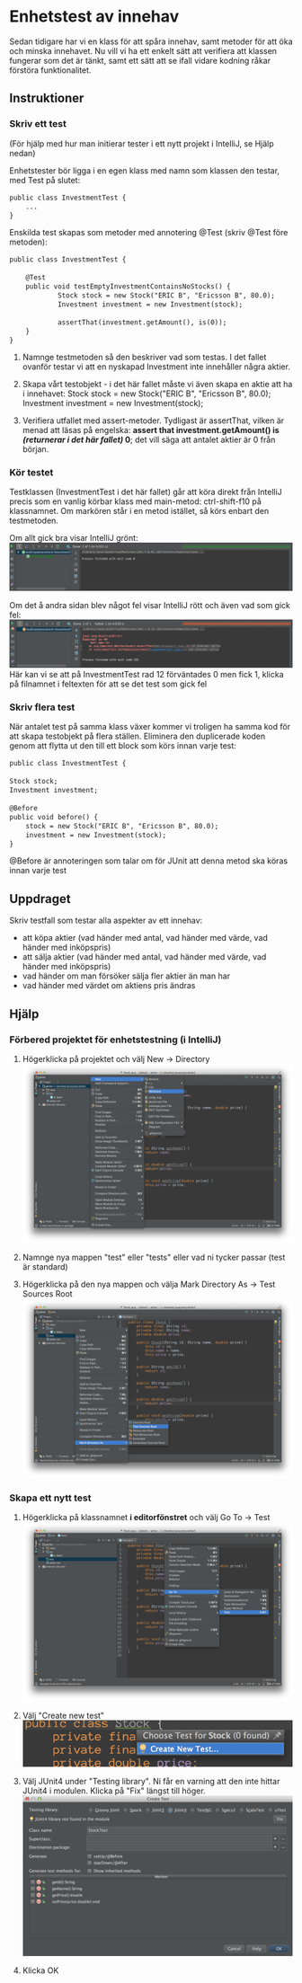 # Enhetstest av innehav

Sedan tidigare har vi en klass för att spåra innehav, samt metoder för att öka och minska innehavet. Nu vill vi ha ett enkelt sätt att verifiera att klassen fungerar som det är tänkt, samt ett sätt att se ifall vidare kodning råkar förstöra funktionalitet.

## Instruktioner

### Skriv ett test

(För hjälp med hur man initierar tester i ett nytt projekt i IntelliJ, se Hjälp nedan)

Enhetstester bör ligga i en egen klass med namn som klassen den testar, med Test på slutet:

	public class InvestmentTest {
		...
	}

Enskilda test skapas som metoder med annotering @Test (skriv @Test före metoden):

	public class InvestmentTest {
		
		@Test
		public void testEmptyInvestmentContainsNoStocks() {
				Stock stock = new Stock("ERIC B", "Ericsson B", 80.0);
				Investment investment = new Investment(stock);
		
				assertThat(investment.getAmount(), is(0));
		}
	}

1. Namnge testmetoden så den beskriver vad som testas. I det fallet ovanför testar vi att en nyskapad Investment inte innehåller några aktier.

2. Skapa vårt testobjekt - i det här fallet måste vi även skapa en aktie att ha i innehavet:
	Stock stock = new Stock("ERIC B", "Ericsson B", 80.0);  		
	Investment investment = new Investment(stock);

3. Verifiera utfallet med assert-metoder. Tydligast är assertThat, vilken är menad att läsas på engelska: **assert that investment.getAmount() is _(returnerar i det här fallet)_ 0**; det vill säga att antalet aktier är 0 från början.

### Kör testet

Testklassen (InvestmentTest i det här fallet) går att köra direkt från IntelliJ precis som en vanlig körbar klass med main-metod: ctrl-shift-f10 på klassnamnet. Om markören står i en metod istället, så körs enbart den testmetoden.

Om allt gick bra visar IntelliJ grönt: ![](successful-test.png)

Om det å andra sidan blev något fel visar IntelliJ rött och även vad som gick fel: ![](failed-test.png)
Här kan vi se att på InvestmentTest rad 12 förväntades 0 men fick 1, klicka på filnamnet i feltexten för att se det test som gick fel

### Skriv flera test

När antalet test på samma klass växer kommer vi troligen ha samma kod för att skapa testobjekt på flera ställen. Eliminera den duplicerade koden genom att flytta ut den till ett block som körs innan varje test:

	public class InvestmentTest {

    Stock stock; 
    Investment investment; 
    
    @Before
    public void before() {
        stock = new Stock("ERIC B", "Ericsson B", 80.0);
        investment = new Investment(stock);
    }

@Before är annoteringen som talar om för JUnit att denna metod ska köras innan varje test

## Uppdraget

Skriv testfall som testar alla aspekter av ett innehav:
* att köpa aktier (vad händer med antal, vad händer med värde, vad händer med inköpspris)
* att sälja aktier (vad händer med antal, vad händer med värde, vad händer med inköpspris)
* vad händer om man försöker sälja fler aktier än man har
* vad händer med värdet om aktiens pris ändras

## Hjälp

### Förbered projektet för enhetstestning (i IntelliJ)

1. Högerklicka på projektet och välj New -> Directory ![](create-test-folder.png)

2. Namnge nya mappen "test" eller "tests" eller vad ni tycker passar (test är standard)

3. Högerklicka på den nya mappen och välja Mark Directory As -> Test Sources Root ![](mark-folder-as-test-sources.png)

### Skapa ett nytt test

1. Högerklicka på klassnamnet **i editorfönstret** och välj Go To -> Test ![](go-to-test.png)

2. Välj "Create new test" ![](create-new-test.png)

3. Välj JUnit4 under "Testing library". Ni får en varning att den inte hittar JUnit4 i modulen. Klicka på "Fix" längst till höger. ![](add-junit-to-project.png)

4. Klicka OK




